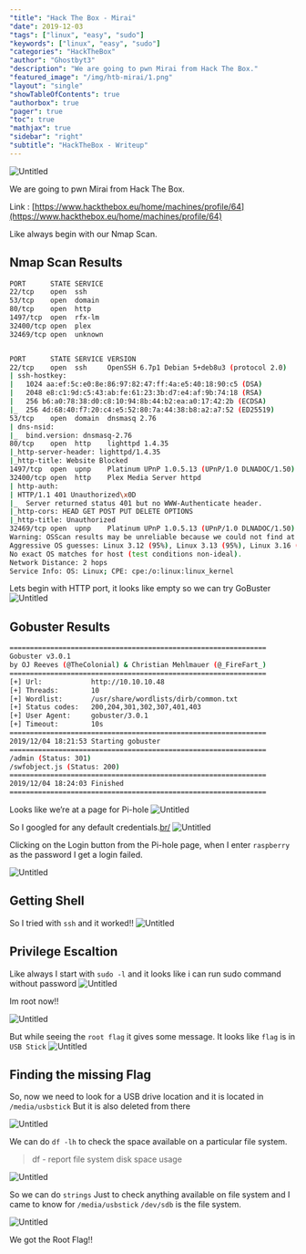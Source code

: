 ```yaml
---
"title": "Hack The Box - Mirai"
"date": 2019-12-03
"tags": ["linux", "easy", "sudo"]
"keywords": ["linux", "easy", "sudo"]
"categories": "HackTheBox"
"author": "Ghostbyt3"
"description": "We are going to pwn Mirai from Hack The Box."
"featured_image": "/img/htb-mirai/1.png"
"layout": "single"
"showTableOfContents": true
"authorbox": true
"pager": true
"toc": true
"mathjax": true
"sidebar": "right"
"subtitle": "HackTheBox - Writeup"
---
```



![Untitled](/img/htb-mirai/1.png)

We are going to pwn Mirai from Hack The Box.

Link : [https://www.hackthebox.eu/home/machines/profile/64](https://www.hackthebox.eu/home/machines/profile/64)


Like always begin with our Nmap Scan.

## Nmap Scan Results
```bash
PORT      STATE SERVICE
22/tcp    open  ssh
53/tcp    open  domain
80/tcp    open  http
1497/tcp  open  rfx-lm
32400/tcp open  plex
32469/tcp open  unknown


PORT      STATE SERVICE VERSION
22/tcp    open  ssh     OpenSSH 6.7p1 Debian 5+deb8u3 (protocol 2.0)
| ssh-hostkey: 
|   1024 aa:ef:5c:e0:8e:86:97:82:47:ff:4a:e5:40:18:90:c5 (DSA)
|   2048 e8:c1:9d:c5:43:ab:fe:61:23:3b:d7:e4:af:9b:74:18 (RSA)
|   256 b6:a0:78:38:d0:c8:10:94:8b:44:b2:ea:a0:17:42:2b (ECDSA)
|_  256 4d:68:40:f7:20:c4:e5:52:80:7a:44:38:b8:a2:a7:52 (ED25519)
53/tcp    open  domain  dnsmasq 2.76
| dns-nsid: 
|_  bind.version: dnsmasq-2.76
80/tcp    open  http    lighttpd 1.4.35
|_http-server-header: lighttpd/1.4.35
|_http-title: Website Blocked
1497/tcp  open  upnp    Platinum UPnP 1.0.5.13 (UPnP/1.0 DLNADOC/1.50)
32400/tcp open  http    Plex Media Server httpd
| http-auth: 
| HTTP/1.1 401 Unauthorized\x0D
|_  Server returned status 401 but no WWW-Authenticate header.
|_http-cors: HEAD GET POST PUT DELETE OPTIONS
|_http-title: Unauthorized
32469/tcp open  upnp    Platinum UPnP 1.0.5.13 (UPnP/1.0 DLNADOC/1.50)
Warning: OSScan results may be unreliable because we could not find at least 1 open and 1 closed port
Aggressive OS guesses: Linux 3.12 (95%), Linux 3.13 (95%), Linux 3.16 (95%), Linux 3.18 (95%), Linux 3.2 - 4.9 (95%), Linux 3.8 - 3.11 (95%), Linux 4.8 (95%), Linux 4.4 (95%), Linux 4.2 (95%), ASUS RT-N56U WAP (Linux 3.4) (95%)
No exact OS matches for host (test conditions non-ideal).
Network Distance: 2 hops
Service Info: OS: Linux; CPE: cpe:/o:linux:linux_kernel
```

Lets begin with HTTP port, it looks like empty so we can try GoBuster
![Untitled](/img/htb-mirai/2.png)

## Gobuster Results
```bash
===============================================================
Gobuster v3.0.1
by OJ Reeves (@TheColonial) & Christian Mehlmauer (@_FireFart_)
===============================================================
[+] Url:            http://10.10.10.48
[+] Threads:        10
[+] Wordlist:       /usr/share/wordlists/dirb/common.txt
[+] Status codes:   200,204,301,302,307,401,403
[+] User Agent:     gobuster/3.0.1
[+] Timeout:        10s
===============================================================
2019/12/04 18:21:53 Starting gobuster
===============================================================
/admin (Status: 301)
/swfobject.js (Status: 200)
===============================================================
2019/12/04 18:24:03 Finished
===============================================================
```
Looks like we’re at a page for Pi-hole
![Untitled](/img/htb-mirai/3.png)

So I googled for any default credentials.[br/](br/)
![Untitled](/img/htb-mirai/4.png)

Clicking on the Login button from the Pi-hole page, when I enter ``raspberry`` as the password I get a login failed.

![Untitled](/img/htb-mirai/5.png)

## Getting Shell
So I tried with ``ssh`` and it worked!!
![Untitled](/img/htb-mirai/6.png)

## Privilege Escaltion

Like always I start with ``sudo -l`` and it looks like i can run sudo command without password
![Untitled](/img/htb-mirai/7.png)

Im root now!!

![Untitled](/img/htb-mirai/8.png)

But while seeing the ``root flag`` it gives some message.
It looks like ``flag`` is in ``USB Stick``
![Untitled](/img/htb-mirai/9.png)

## Finding the missing Flag

So, now we need to look for a USB drive location and it is located in ``/media/usbstick``
But it is also deleted from there

![Untitled](/img/htb-mirai/10.png)

We can do ``df -lh`` to check the space available on a particular file system.

> df - report file system disk space usage

![Untitled](/img/htb-mirai/11.png)

So we can do ``strings`` Just to check anything available on file system and I came to know for ``/media/usbstick`` ``/dev/sdb`` is the file system.

![Untitled](/img/htb-mirai/12.png)

We got the Root Flag!!


